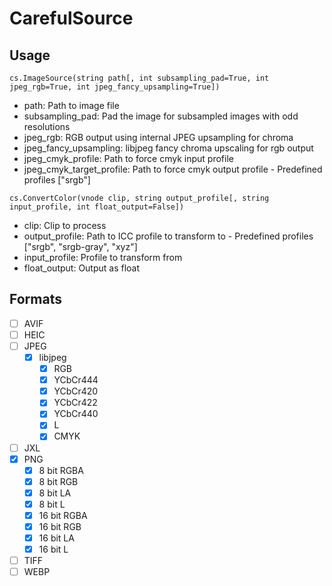 # CarefulSource

## Usage

```
cs.ImageSource(string path[, int subsampling_pad=True, int jpeg_rgb=True, int jpeg_fancy_upsampling=True])
```

- path: Path to image file
- subsampling_pad: Pad the image for subsampled images with odd resolutions
- jpeg_rgb: RGB output using internal JPEG upsampling for chroma
- jpeg_fancy_upsampling: libjpeg fancy chroma upscaling for rgb output
- jpeg_cmyk_profile: Path to force cmyk input profile
- jpeg_cmyk_target_profile: Path to force cmyk output profile - Predefined profiles ["srgb"]

```
cs.ConvertColor(vnode clip, string output_profile[, string input_profile, int float_output=False])
```

- clip: Clip to process
- output_profile: Path to ICC profile to transform to - Predefined profiles ["srgb", "srgb-gray", "xyz"]
- input_profile: Profile to transform from
- float_output: Output as float

## Formats

- [ ] AVIF
- [ ] HEIC
- [ ] JPEG
  - [x] libjpeg
    - [x] RGB
    - [x] YCbCr444
    - [x] YCbCr420
    - [x] YCbCr422
    - [x] YCbCr440
    - [x] L
    - [x] CMYK
- [ ] JXL
- [x] PNG
  - [x] 8 bit RGBA
  - [x] 8 bit RGB
  - [x] 8 bit LA
  - [x] 8 bit L
  - [x] 16 bit RGBA
  - [x] 16 bit RGB
  - [x] 16 bit LA
  - [x] 16 bit L
- [ ] TIFF
- [ ] WEBP
